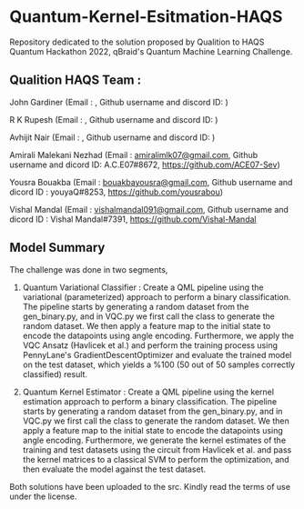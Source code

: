 # Quantum-Kernel-Esitmation-HAQS
Repository dedicated to the solution proposed by Qualition to HAQS Quantum Hackathon 2022, qBraid's Quantum Machine Learning Challenge.

## Qualition HAQS Team :

John Gardiner (Email : , Github username and discord ID: )

R K Rupesh (Email : , Github username and discord ID: )

Avhijit Nair (Email : , Github username and discord ID: )

Amirali Malekani Nezhad (Email : amiralimlk07@gmail.com, Github username and dicord ID: A.C.E07#8672, https://github.com/ACE07-Sev)

Yousra Bouakba (Email : bouakbayousra@gmail.com, Github username and dicord ID : youyaQ#8253, https://github.com/yousrabou)

Vishal Mandal (Email : vishalmandal091@gmail.com, Github username and dicord ID : Vishal Mandal#7391, https://github.com/Vishal-Mandal

## Model Summary

The challenge was done in two segments,

1) Quantum Variational Classifier : Create a QML pipeline using the variational (parameterized) approach to perform a binary classification. The pipeline starts by generating a random dataset from the gen_binary.py, and in VQC.py we first call the class to generate the random dataset. We then apply a feature map to the initial state to encode the datapoints using angle encoding. Furthermore, we apply the VQC Ansatz (Havlicek et al.) and perform the training process using PennyLane's GradientDescentOptimizer and evaluate the trained model on the test dataset, which yields a %100 (50 out of 50 samples correctly classified) result.

2) Quantum Kernel Estimator : Create a QML pipeline using the kernel estimation approach to perform a binary classification. The pipeline starts by generating a random dataset from the gen_binary.py, and in VQC.py we first call the class to generate the random dataset. We then apply a feature map to the initial state to encode the datapoints using angle encoding. Furthermore, we generate the kernel estimates of the training and test datasets using the circuit from Havlicek et al. and pass the kernel matrices to a classical SVM to perform the optimization, and then evaluate the model against the test dataset.

Both solutions have been uploaded to the src. Kindly read the terms of use under the license.
